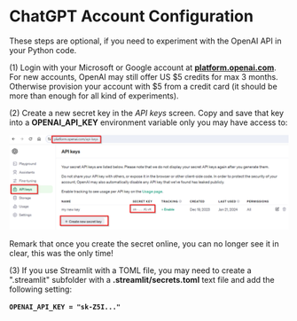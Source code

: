# ChatGPT Account Configuration

These steps are optional, if you need to experiment with the OpenAI API in your Python code.

(1) Login with your Microsoft or Google account at [**platform.openai.com**](https://platform.openai.com/). For new accounts, OpenAI may still offer US $5 credits for max 3 months. Otherwise provision your account with $5 from a credit card (it should be more than enough for all kind of experiments).

(2) Create a new secret key in the *API keys* screen. Copy and save that key into a **OPENAI_API_KEY** environment variable only you may have access to:

![ChatGPT API Key](./.images/credentials2.png)

Remark that once you create the secret online, you can no longer see it in clear, this was the only time!

(3) If you use Streamlit with a TOML file, you may need to create a ".streamlit" subfolder with a **.streamlit/secrets.toml** text file and add the following setting:

**`OPENAI_API_KEY = "sk-Z5I..."`**

